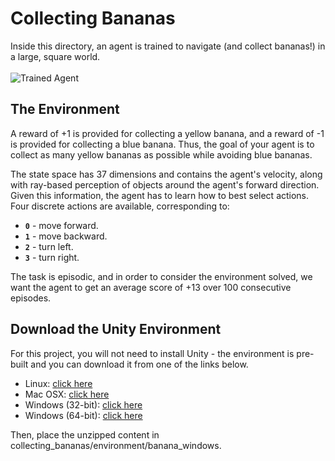 # Collecting Bananas

Inside this directory, an agent is trained to navigate (and collect bananas!) in a large, square world.  
<br>
![Trained Agent](https://video.udacity-data.com/topher/2018/June/5b1ab4b0_banana/banana.gif)
<br>

## The Environment

A reward of +1 is provided for collecting a yellow banana, and a reward of -1 is provided for collecting a blue banana. 
Thus, the goal of your agent is to collect as many yellow bananas as possible while avoiding blue bananas.

The state space has 37 dimensions and contains the agent's velocity, along with ray-based perception of objects around 
the agent's forward direction. Given this information, the agent has to learn how to best select actions. Four discrete
 actions are available, corresponding to:

- **`0`** - move forward.  
- **`1`** - move backward.  
- **`2`** - turn left.  
- **`3`** - turn right.  

The task is episodic, and in order to consider the environment solved, we want the agent to get an average score of 
+13 over 100 consecutive episodes.

## Download the Unity Environment
For this project, you will not need to install Unity - the environment is pre-built and you can download it from one of 
the links below.

- Linux: [click here](https://s3-us-west-1.amazonaws.com/udacity-drlnd/P1/Banana/Banana_Linux.zip)
- Mac OSX: [click here](https://s3-us-west-1.amazonaws.com/udacity-drlnd/P1/Banana/Banana.app.zip)
- Windows (32-bit): [click here](https://s3-us-west-1.amazonaws.com/udacity-drlnd/P1/Banana/Banana_Windows_x86.zip)
- Windows (64-bit): [click here](https://s3-us-west-1.amazonaws.com/udacity-drlnd/P1/Banana/Banana_Windows_x86_64.zip)

Then, place the unzipped content in collecting_bananas/environment/banana_windows.